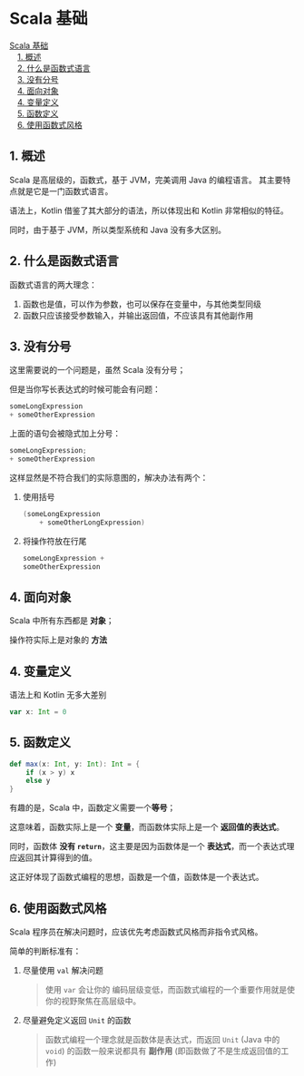 # Scala 基础

<!-- MDTOC maxdepth:6 firsth1:1 numbering:0 flatten:0 bullets:0 updateOnSave:1 -->

[Scala 基础](#scala-基础)   
&emsp;[1. 概述](#1-概述)   
&emsp;[2. 什么是函数式语言](#2-什么是函数式语言)   
&emsp;[3. 没有分号](#3-没有分号)   
&emsp;[4. 面向对象](#4-面向对象)   
&emsp;[4. 变量定义](#4-变量定义)   
&emsp;[5. 函数定义](#5-函数定义)   
&emsp;[6. 使用函数式风格](#6-使用函数式风格)   

<!-- /MDTOC -->

## 1. 概述

Scala 是高层级的，函数式，基于 JVM，完美调用 Java 的编程语言。
其主要特点就是它是一门函数式语言。

语法上，Kotlin 借鉴了其大部分的语法，所以体现出和 Kotlin 非常相似的特征。

同时，由于基于 JVM，所以类型系统和 Java 没有多大区别。

## 2. 什么是函数式语言

函数式语言的两大理念：

1. 函数也是值，可以作为参数，也可以保存在变量中，与其他类型同级
2. 函数只应该接受参数输入，并输出返回值，不应该具有其他副作用

## 3. 没有分号

这里需要说的一个问题是，虽然 Scala 没有分号；

但是当你写长表达式的时候可能会有问题：

```scala
someLongExpression
+ someOtherExpression
```

上面的语句会被隐式加上分号：

```scala
someLongExpression;
+ someOtherExpression
```

这样显然是不符合我们的实际意图的，解决办法有两个：

1. 使用括号

    ```scala
    (someLongExpression
        + someOtherLongExpression)
    ```

2. 将操作符放在行尾

    ```scala
    someLongExpression +
    someOtherExpression
    ```

## 4. 面向对象

Scala 中所有东西都是 **对象**；

操作符实际上是对象的 **方法**

## 4. 变量定义

语法上和 Kotlin 无多大差别

```scala
var x: Int = 0
```

## 5. 函数定义

```scala
def max(x: Int, y: Int): Int = {
    if (x > y) x
    else y
}
```

有趣的是，Scala 中，函数定义需要一个**等号**；

这意味着，函数实际上是一个 **变量**，而函数体实际上是一个 **返回值的表达式**。

同时，函数体 **没有 `return`**，这主要是因为函数体是一个 **表达式**，而一个表达式理应返回其计算得到的值。

这正好体现了函数式编程的思想，函数是一个值，函数体是一个表达式。

## 6. 使用函数式风格

Scala 程序员在解决问题时，应该优先考虑函数式风格而非指令式风格。

简单的判断标准有：

1. 尽量使用 `val` 解决问题

    > 使用 `var` 会让你的 编码层级变低，而函数式编程的一个重要作用就是使你的视野聚焦在高层级中。
2. 尽量避免定义返回 `Unit` 的函数

    > 函数式编程一个理念就是函数体是表达式，而返回 `Unit` (Java 中的 `void`) 的函数一般来说都具有 **副作用** (即函数做了不是生成返回值的工作)
